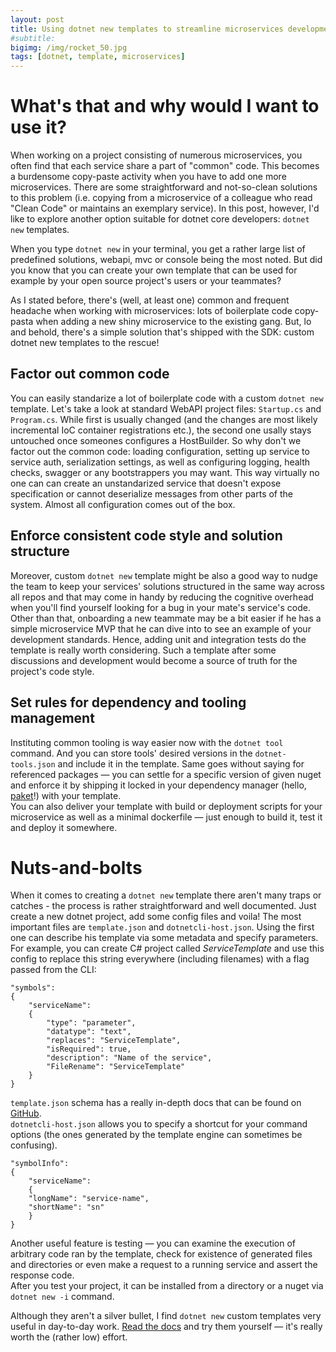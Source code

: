 ```yaml
---
layout: post
title: Using dotnet new templates to streamline microservices development
#subtitle:
bigimg: /img/rocket_50.jpg
tags: [dotnet, template, microservices]
---
```


# What's that and why would I want to use it?
When working on a project consisting of numerous microservices, you often find that each service share a part of "common" code. This becomes a burdensome copy-paste activity when you have to add one more microservices. There are some straightforward and not-so-clean solutions to this problem (i.e. copying from a microservice of a colleague who read "Clean Code" or maintains an exemplary service). In this post, however, I'd like to explore another option suitable for dotnet core developers: `dotnet new` templates.

When you type `dotnet new` in your terminal, you get a rather large list of predefined solutions, webapi, mvc or console being the most noted. But did you know that you can create your own template that can be used for example by your open source project's users or your teammates?  

As I stated before, there's (well, at least one) common and frequent headache when working with microservices: lots of boilerplate code copy-pasta when adding a new shiny microservice to the existing gang. But, lo and behold, there's a simple solution that's shipped with the SDK: custom dotnet new templates to the rescue!  
## Factor out common code
You can easily standarize a lot of boilerplate code with a custom `dotnet new` template. Let's take a look at standard WebAPI project files: `Startup.cs` and `Program.cs`. While first is usually changed (and the changes are most likely incremental IoC container registrations etc.), the second one usally stays untouched once someones configures a HostBuilder. So why don't we factor out the common code: loading configuration, setting up service to service auth, serialization settings, as well as configuring logging, health checks, swagger or any bootstrappers you may want. This way virtually no one can can create an unstandarized service that doesn't expose specification or cannot deserialize messages from other parts of the system. Almost all configuration comes out of the box.

## Enforce consistent code style and solution structure 
Moreover, custom `dotnet new` template might be also a good way to nudge the team to keep your services' solutions structured in the same way across all repos and that may come in handy by reducing the cognitive overhead when you'll find yourself looking for a bug in your mate's service's code. Other than that, onboarding a new teammate may be a bit easier if he has a simple microservice MVP that he can dive into to see an example of your development standards. Hence, adding unit and integration tests do the template is really worth considering. Such a template after some discussions and development would become a source of truth for the project's code style.

## Set rules for dependency and tooling management
Instituting common tooling is way easier now with the `dotnet tool` command. And you can store tools' desired versions in the `dotnet-tools.json` and include it in the template. Same goes without saying for referenced packages &mdash; you can settle for a specific version of given nuget and enforce it by shipping it locked in your dependency manager (hello, [paket](https://fsprojects.github.io/Paket/index.html)!) with your template.  
You can also deliver your template with build or deployment scripts for your microservice as well as a minimal dockerfile &mdash; just enough to build it, test it and deploy it somewhere.

# Nuts-and-bolts
When it comes to creating a `dotnet new` template there aren't many traps or catches - the process is rather straightforward and well documented. Just create a new dotnet project, add some config files and voila! The most important files are `template.json` and `dotnetcli-host.json`. Using the first one can describe his template via some metadata and specify parameters. For example, you can create C# project called *ServiceTemplate* and use this config to replace this string everywhere (including filenames) with a flag passed from the CLI:
```
"symbols":
{
    "serviceName": 
    {
        "type": "parameter",
        "datatype": "text",
        "replaces": "ServiceTemplate",
        "isRequired": true,
        "description": "Name of the service",
        "FileRename": "ServiceTemplate"
    }
}
```
`template.json` schema has a really in-depth docs that can be found on [GitHub](https://github.com/dotnet/templating/wiki/Reference-for-template.json).  
`dotnetcli-host.json` allows you to specify a shortcut for your command options (the ones generated by the template engine can sometimes be confusing).
```
"symbolInfo": 
{
    "serviceName": 
    {
    "longName": "service-name",
    "shortName": "sn"
    }
}
```
Another useful feature is testing &mdash; you can examine the execution of arbitrary code ran by the template, check for existence of generated files and directories or even make a request to a running service and assert the response code.  
After you test your project, it can be installed from a directory or a nuget via `dotnet new -i` command.

Although they aren't a silver bullet, I find `dotnet new` custom templates very useful in day-to-day work. [Read the docs](https://docs.microsoft.com/en-us/dotnet/core/tools/custom-templates) and try them yourself &mdash; it's really worth the (rather low) effort.